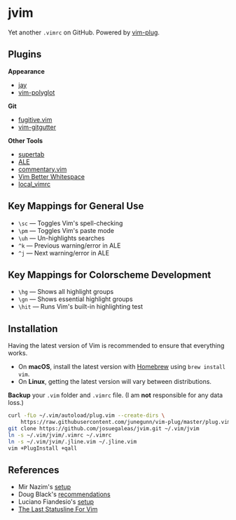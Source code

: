 # jvim
Yet another `.vimrc` on GitHub. Powered by [vim-plug](https://github.com/junegunn/vim-plug).

## Plugins
**Appearance**
- [jay](https://github.com/josuegaleas/jay)
- [vim-polyglot](https://github.com/sheerun/vim-polyglot)

**Git**
- [fugitive.vim](https://github.com/tpope/vim-fugitive)
- [vim-gitgutter](https://github.com/airblade/vim-gitgutter)

**Other Tools**
- [supertab](https://github.com/ervandew/supertab)
- [ALE](https://github.com/dense-analysis/ale)
- [commentary.vim](https://github.com/tpope/vim-commentary)
- [Vim Better Whitespace](https://github.com/ntpeters/vim-better-whitespace)
- [local_vimrc](https://github.com/LucHermitte/local_vimrc)

## Key Mappings for General Use
- `\sc` — Toggles Vim's spell-checking
- `\pm` — Toggles Vim's paste mode
- `\uh` — Un-highlights searches
- `^k` — Previous warning/error in ALE
- `^j` — Next warning/error in ALE

## Key Mappings for Colorscheme Development
- `\hg` — Shows all highlight groups
- `\gn` — Shows essential highlight groups
- `\hit` — Runs Vim's built-in highlighting test

## Installation
Having the latest version of Vim is recommended to ensure that everything works.
- On **macOS**, install the latest version with [Homebrew](https://brew.sh/) using `brew install vim`.
- On **Linux**, getting the latest version will vary between distributions.

**Backup** your `.vim` folder and `.vimrc` file. (I am **not** responsible for any data loss.)
```bash
curl -fLo ~/.vim/autoload/plug.vim --create-dirs \
    https://raw.githubusercontent.com/junegunn/vim-plug/master/plug.vim
git clone https://github.com/josuegaleas/jvim.git ~/.vim/jvim
ln -s ~/.vim/jvim/.vimrc ~/.vimrc
ln -s ~/.vim/jvim/.jline.vim ~/.jline.vim
vim +PlugInstall +qall
```

## References
- Mir Nazim's [setup](https://web.archive.org/web/20180430054624/http://mirnazim.org/writings/vim-plugins-i-use/)
- Doug Black's [recommendations](https://web.archive.org/web/20200202000014/http://dougblack.io/words/a-good-vimrc.html)
- Luciano Fiandesio's [setup](http://fiandes.io/vim-configuration-for-happy-java-coding/)
- [The Last Statusline For Vim](https://hackernoon.com/the-last-statusline-for-vim-a613048959b2)
